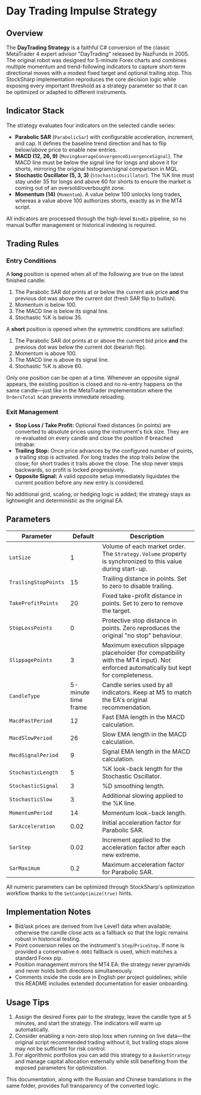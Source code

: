 # Day Trading Impulse Strategy

## Overview

The **DayTrading Strategy** is a faithful C# conversion of the classic MetaTrader 4 expert advisor "DayTrading" released by NazFunds in 2005. The original robot was designed for 5-minute Forex charts and combines multiple momentum and trend-following indicators to capture short-term directional moves with a modest fixed target and optional trailing stop. This StockSharp implementation reproduces the core decision logic while exposing every important threshold as a strategy parameter so that it can be optimized or adapted to different instruments.

## Indicator Stack

The strategy evaluates four indicators on the selected candle series:

- **Parabolic SAR** (`ParabolicSar`) with configurable acceleration, increment, and cap. It defines the baseline trend direction and has to flip below/above price to enable new entries.
- **MACD (12, 26, 9)** (`MovingAverageConvergenceDivergenceSignal`). The MACD line must be below the signal line for longs and above it for shorts, mirroring the original histogram/signal comparison in MQL.
- **Stochastic Oscillator (5, 3, 3)** (`StochasticOscillator`). The %K line must stay under 35 for longs and above 60 for shorts to ensure the market is coming out of an oversold/overbought zone.
- **Momentum (14)** (`Momentum`). A value below 100 unlocks long trades, whereas a value above 100 authorizes shorts, exactly as in the MT4 script.

All indicators are processed through the high-level `BindEx` pipeline, so no manual buffer management or historical indexing is required.

## Trading Rules

### Entry Conditions

A **long** position is opened when all of the following are true on the latest finished candle:

1. The Parabolic SAR dot prints at or below the current ask price **and** the previous dot was above the current dot (fresh SAR flip to bullish).
2. Momentum is below 100.
3. The MACD line is below its signal line.
4. Stochastic %K is below 35.

A **short** position is opened when the symmetric conditions are satisfied:

1. The Parabolic SAR dot prints at or above the current bid price **and** the previous dot was below the current dot (bearish flip).
2. Momentum is above 100.
3. The MACD line is above its signal line.
4. Stochastic %K is above 60.

Only one position can be open at a time. Whenever an opposite signal appears, the existing position is closed and no re-entry happens on the same candle—just like in the MetaTrader implementation where the `OrdersTotal` scan prevents immediate reloading.

### Exit Management

- **Stop Loss / Take Profit:** Optional fixed distances (in points) are converted to absolute prices using the instrument's tick size. They are re-evaluated on every candle and close the position if breached intrabar.
- **Trailing Stop:** Once price advances by the configured number of points, a trailing stop is activated. For long trades the stop trails below the close; for short trades it trails above the close. The stop never steps backwards, so profit is locked progressively.
- **Opposite Signal:** A valid opposite setup immediately liquidates the current position before any new entry is considered.

No additional grid, scaling, or hedging logic is added; the strategy stays as lightweight and deterministic as the original EA.

## Parameters

| Parameter | Default | Description |
| --- | --- | --- |
| `LotSize` | 1 | Volume of each market order. The `Strategy.Volume` property is synchronized to this value during start-up. |
| `TrailingStopPoints` | 15 | Trailing distance in points. Set to zero to disable trailing. |
| `TakeProfitPoints` | 20 | Fixed take-profit distance in points. Set to zero to remove the target. |
| `StopLossPoints` | 0 | Protective stop distance in points. Zero reproduces the original "no stop" behaviour. |
| `SlippagePoints` | 3 | Maximum execution slippage placeholder (for compatibility with the MT4 input). Not enforced automatically but kept for completeness. |
| `CandleType` | 5-minute time frame | Candle series used by all indicators. Keep at M5 to match the EA's original recommendation. |
| `MacdFastPeriod` | 12 | Fast EMA length in the MACD calculation. |
| `MacdSlowPeriod` | 26 | Slow EMA length in the MACD calculation. |
| `MacdSignalPeriod` | 9 | Signal EMA length in the MACD calculation. |
| `StochasticLength` | 5 | %K look-back length for the Stochastic Oscillator. |
| `StochasticSignal` | 3 | %D smoothing length. |
| `StochasticSlow` | 3 | Additional slowing applied to the %K line. |
| `MomentumPeriod` | 14 | Momentum look-back length. |
| `SarAcceleration` | 0.02 | Initial acceleration factor for Parabolic SAR. |
| `SarStep` | 0.02 | Increment applied to the acceleration factor after each new extreme. |
| `SarMaximum` | 0.2 | Maximum acceleration factor for Parabolic SAR. |

All numeric parameters can be optimized through StockSharp's optimization workflow thanks to the `SetCanOptimize(true)` hints.

## Implementation Notes

- Bid/ask prices are derived from live Level1 data when available; otherwise the candle close acts as a fallback so that the logic remains robust in historical testing.
- Point conversion relies on the instrument's `Step`/`PriceStep`. If none is provided a conservative `0.0001` fallback is used, which matches a standard Forex pip.
- Position management mirrors the MT4 EA: the strategy never pyramids and never holds both directions simultaneously.
- Comments inside the code are in English per project guidelines, while this README includes extended documentation for easier onboarding.

## Usage Tips

1. Assign the desired Forex pair to the strategy, leave the candle type at 5 minutes, and start the strategy. The indicators will warm up automatically.
2. Consider enabling a non-zero stop loss when running on live data—the original script recommended trading without it, but trailing stops alone may not be sufficient for risk control.
3. For algorithmic portfolios you can add this strategy to a `BasketStrategy` and manage capital allocation externally while still benefiting from the exposed parameters for optimization.

This documentation, along with the Russian and Chinese translations in the same folder, provides full transparency of the converted logic.
